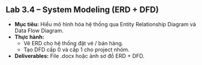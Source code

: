 ## Lab 3.4 – System Modeling (ERD + DFD)
- **Mục tiêu:** Hiểu mô hình hóa hệ thống qua Entity Relationship Diagram và Data Flow Diagram.
- **Thực hành:** 
	- Vẽ ERD cho hệ thống đặt vé / bán hàng.
	- Tạo DFD cấp 0 và cấp 1 cho project nhóm.
- **Deliverables:** File .docx hoặc ảnh sơ đồ ERD + DFD.